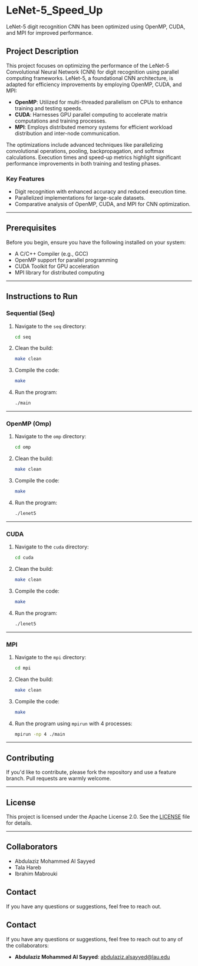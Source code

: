 

# LeNet-5_Speed_Up

LeNet-5 digit recognition CNN has been optimized using OpenMP, CUDA, and MPI for improved performance.

## Project Description

This project focuses on optimizing the performance of the LeNet-5 Convolutional Neural Network (CNN) for digit recognition using parallel computing frameworks. LeNet-5, a foundational CNN architecture, is adapted for efficiency improvements by employing OpenMP, CUDA, and MPI:

- **OpenMP**: Utilized for multi-threaded parallelism on CPUs to enhance training and testing speeds.
- **CUDA**: Harnesses GPU parallel computing to accelerate matrix computations and training processes.
- **MPI**: Employs distributed memory systems for efficient workload distribution and inter-node communication.

The optimizations include advanced techniques like parallelizing convolutional operations, pooling, backpropagation, and softmax calculations. Execution times and speed-up metrics highlight significant performance improvements in both training and testing phases.

### Key Features
- Digit recognition with enhanced accuracy and reduced execution time.
- Parallelized implementations for large-scale datasets.
- Comparative analysis of OpenMP, CUDA, and MPI for CNN optimization.

---

## Prerequisites
Before you begin, ensure you have the following installed on your system:
- A C/C++ Compiler (e.g., GCC)
- OpenMP support for parallel programming
- CUDA Toolkit for GPU acceleration
- MPI library for distributed computing

---

## Instructions to Run

### Sequential (Seq)
1. Navigate to the `seq` directory:
   ```bash
   cd seq
   ```
2. Clean the build:
   ```bash
   make clean
   ```
3. Compile the code:
   ```bash
   make
   ```
4. Run the program:
   ```bash
   ./main
   ```

---

### OpenMP (Omp)
1. Navigate to the `omp` directory:
   ```bash
   cd omp
   ```
2. Clean the build:
   ```bash
   make clean
   ```
3. Compile the code:
   ```bash
   make
   ```
4. Run the program:
   ```bash
   ./lenet5
   ```

---

### CUDA
1. Navigate to the `cuda` directory:
   ```bash
   cd cuda
   ```
2. Clean the build:
   ```bash
   make clean
   ```
3. Compile the code:
   ```bash
   make
   ```
4. Run the program:
   ```bash
   ./lenet5
   ```

---

### MPI
1. Navigate to the `mpi` directory:
   ```bash
   cd mpi
   ```
2. Clean the build:
   ```bash
   make clean
   ```
3. Compile the code:
   ```bash
   make
   ```
4. Run the program using `mpirun` with 4 processes:
   ```bash
   mpirun -np 4 ./main
   ```

---

## Contributing
If you'd like to contribute, please fork the repository and use a feature branch. Pull requests are warmly welcome.

---

## License
This project is licensed under the Apache License 2.0. See the [LICENSE](LICENSE) file for details.

---

## Collaborators
- Abdulaziz Mohammed Al Sayyed
- Tala Hareb
- Ibrahim Mabrouki

## Contact
If you have any questions or suggestions, feel free to reach out.

## Contact
If you have any questions or suggestions, feel free to reach out to any of the collaborators:

- **Abdulaziz Mohammed Al Sayyed**: [abdulaziz.alsayyed@lau.edu](mailto:abdulaziz.alsayyed@lau.edu)


#
